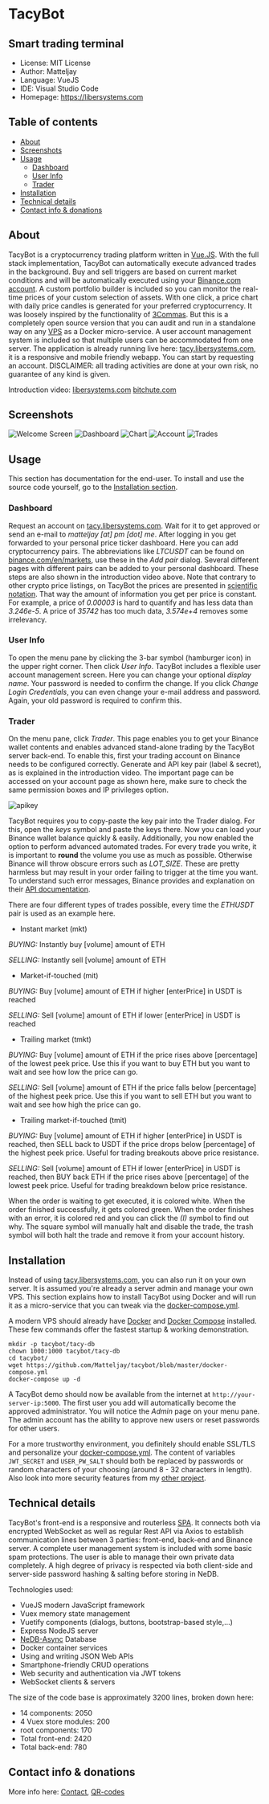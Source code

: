 # TacyBot

## Smart trading terminal

- License: MIT License
- Author: Matteljay
- Language: VueJS
- IDE: Visual Studio Code
- Homepage: https://libersystems.com

## Table of contents

- [About](#about)
- [Screenshots](#screenshots)
- [Usage](#usage)
  - [Dashboard](#dashboard)
  - [User Info](#user-info)
  - [Trader](#trader)
- [Installation](#installation)
- [Technical details](#technical-details)
- [Contact info & donations](#contact-info--donations)

## About

TacyBot is a cryptocurrency trading platform written in [Vue.JS](https://vuejs.org/). With the full stack implementation, TacyBot can automatically execute advanced trades in the background. Buy and sell triggers are based on current market conditions and will be automatically executed using your [Binance.com account](https://accounts.binance.com). A custom portfolio builder is included so you can monitor the real-time prices of your custom selection of assets. With one click, a price chart with daily price candles is generated for your preferred cryptocurrency. It was loosely inspired by the functionality of [3Commas](https://3commas.io/). But this is a completely open source version that you can audit and run in a standalone way on any [VPS](https://en.wikipedia.org/wiki/Virtual_private_server) as a Docker micro-service.
A user account management system is included so that multiple users can be accommodated from one server. The application is already running live here: [tacy.libersystems.com](https://tacy.libersystems.com), it is a responsive and mobile friendly webapp. You can start by requesting an account. DISCLAIMER: all trading activities are done at your own risk, no guarantee of any kind is given.

Introduction video: [libersystems.com](https://libersystems.com/uploads/videos/tacybot.mp4) [bitchute.com](https://www.bitchute.com/video/WjvXxP5b27QZ/)

## Screenshots

![Welcome Screen](screenshots/home.png)
![Dashboard](screenshots/dash.png)
![Chart](screenshots/chart.png)
![Account](screenshots/account.png)
![Trades](screenshots/trades.png)

## Usage

This section has documentation for the end-user. To install and use the source code yourself, go to the [Installation section](#installation).

### Dashboard

Request an account on [tacy.libersystems.com](https://tacy.libersystems.com/). Wait for it to get approved or send an e-mail to *matteljay [at] pm [dot] me*. After logging in you get forwarded to your personal price ticker dashboard. Here you can add cryptocurrency pairs. The abbreviations like *LTCUSDT* can be found on [binance.com/en/markets](https://www.binance.com/en/markets), use these in the *Add pair* dialog. Several different pages with different pairs can be added to your personal dashboard. These steps are also shown in the introduction video above. Note that contrary to other crypto price listings, on TacyBot the prices are presented in [scientific notation](https://en.wikipedia.org/wiki/Scientific_notation). That way the amount of information you get per price is constant. For example, a price of *0.00003* is hard to quantify and has less data than *3.246e-5*. A price of *35742* has too much data, *3.574e+4* removes some irrelevancy.

### User Info

To open the menu pane by clicking the 3-bar symbol (hamburger icon) in the upper right corner. Then click *User Info*. TacyBot includes a flexible user account management screen. Here you can change your optional *display name*. Your password is needed to confirm the change. If you click *Change Login Credentials*, you can even change your e-mail address and password. Again, your old password is required to confirm this.

### Trader

On the menu pane, click *Trader*. This page enables you to get your Binance wallet contents and enables advanced stand-alone trading by the TacyBot server back-end. To enable this, first your trading account on Binance needs to be configured correctly. Generate and API key pair (label & secret), as is explained in the introduction video. The important page can be accessed on your account page as shown here, make sure to check the same permission boxes and IP privileges option.

![apikey](screenshots/apikey.png)

TacyBot requires you to copy-paste the key pair into the Trader dialog. For this, open the *keys* symbol and paste the keys there. Now you can load your Binance wallet balance quickly & easily.
Additionally, you now enabled the option to perform advanced automated trades. For every trade you write, it is important to **round** the volume you use as much as possible. Otherwise Binance will throw obscure errors such as *LOT_SIZE*. These are pretty harmless but may result in your order failing to trigger at the time you want. To understand such error messages, Binance provides and explanation on their [API documentation](https://binance-docs.github.io/apidocs/spot/en/#filters).

There are four different types of trades possible, every time the *ETHUSDT* pair is used as an example here.
- Instant market (mkt)

*BUYING:* Instantly buy [volume] amount of ETH

*SELLING:* Instantly sell [volume] amount of ETH


- Market-if-touched (mit)

*BUYING:* Buy [volume] amount of ETH if higher [enterPrice] in USDT is reached

*SELLING:* Sell [volume] amount of ETH if lower [enterPrice] in USDT is reached


- Trailing market (tmkt)

*BUYING:* Buy [volume] amount of ETH if the price rises above [percentage] of the lowest peek price. Use this if you want to buy ETH but you want to wait and see how low the price can go.

*SELLING:* Sell [volume] amount of ETH if the price falls below [percentage] of the highest peek price. Use this if you want to sell ETH but you want to wait and see how high the price can go.


- Trailing market-if-touched (tmit)

*BUYING:* Buy [volume] amount of ETH if higher [enterPrice] in USDT is reached, then SELL back to USDT if the price drops below [percentage] of the highest peek price. Useful for trading breakouts above price resistance.

*SELLING:* Sell [volume] amount of ETH if lower [enterPrice] in USDT is reached, then BUY back ETH if the price rises above [percentage] of the lowest peek price. Useful for trading breakdown below price resistance.


When the order is waiting to get executed, it is colored white. When the order finished successfully, it gets colored green. When the order finishes with an error, it is colored red and you can click the *(I)* symbol to find out why. The square symbol will manually halt and disable the trade, the trash symbol will both halt the trade and remove it from your account history.

## Installation

Instead of using [tacy.libersystems.com](https://tacy.libersystems.com/), you can also run it on your own server. It is assumed you're already a server admin and manage your own VPS. This section explains how to install TacyBot using Docker and will run it as a micro-service that you can tweak via the [docker-compose.yml](docker-compose.yml).

A modern VPS should already have [Docker](https://docs.docker.com/engine/install/) and [Docker Compose](https://docs.docker.com/compose/install/) installed. These few commands offer the fastest startup & working demonstration.
```
mkdir -p tacybot/tacy-db
chown 1000:1000 tacybot/tacy-db
cd tacybot/
wget https://github.com/Matteljay/tacybot/blob/master/docker-compose.yml
docker-compose up -d
```
A TacyBot demo should now be available from the internet at `http://your-server-ip:5000`. The first user you add will automatically become the approved administrator. You will notice the *Admin* page on your menu pane. The admin account has the ability to approve new users or reset passwords for other users.

For a more trustworthy environment, you definitely should enable SSL/TLS and personalize your [docker-compose.yml](docker-compose.yml). The content of variables `JWT_SECRET` and `USER_PW_SALT` should both be replaced by passwords or random characters of your choosing (around 8 - 32 characters in length). Also look into more security features from my [other project](https://github.com/matteljay/tightcms#important-tweaks-and-security-notes).

## Technical details

TacyBot's front-end is a responsive and routerless [SPA](https://en.wikipedia.org/wiki/Single-page_application). It connects both via encrypted WebSocket as well as regular Rest API via Axios to establish communication lines between 3 parties: front-end, back-end and Binance server. A complete user management system is included with some basic spam protections. The user is able to manage their own private data completely. A high degree of privacy is respected via both client-side and server-side password hashing & salting before storing in NeDB.

Technologies used:
- VueJS modern JavaScript framework
- Vuex memory state management
- Vuetify components (dialogs, buttons, bootstrap-based style,...)
- Express NodeJS server
- [NeDB-Async](https://github.com/Akumzy/nedb-async) Database
- Docker container services
- Using and writing JSON Web APIs
- Smartphone-friendly CRUD operations
- Web security and authentication via JWT tokens
- WebSocket clients & servers

The size of the code base is approximately 3200 lines, broken down here:
- 14 components: 2050
- 4 Vuex store modules: 200
- root components: 170
- Total front-end: 2420
- Total back-end: 780

## Contact info & donations

More info here: [Contact](CONTACT.md), [QR-codes](donate-qr.png)
